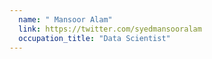 ```yaml
---
  name: " Mansoor Alam"
  link: https://twitter.com/syedmansooralam
  occupation_title: "Data Scientist"
---
```

